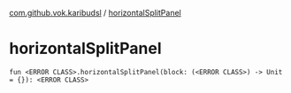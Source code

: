 [com.github.vok.karibudsl](index.md) / [horizontalSplitPanel](.)

# horizontalSplitPanel

`fun <ERROR CLASS>.horizontalSplitPanel(block: (<ERROR CLASS>) -> Unit = {}): <ERROR CLASS>`